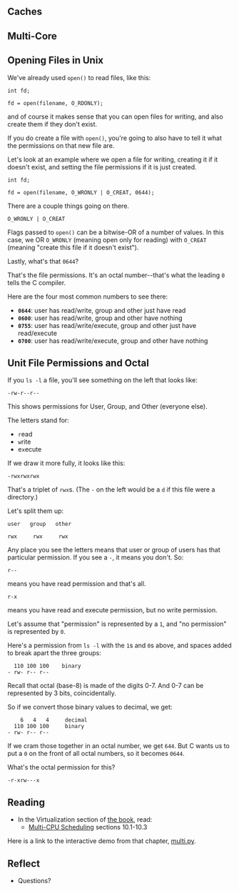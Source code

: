 <!-- Exploration 4.1: Caches, Multi-Core -->

## Caches

## Multi-Core

## Opening Files in Unix

We've already used `open()` to read files, like this:

```
int fd;

fd = open(filename, O_RDONLY);
```

and of course it makes sense that you can open files for writing, and
also create them if they don't exist.

If you do create a file with `open()`, you're going to also have to tell
it what the permissions on that new file are.

Let's look at an example where we open a file for writing, creating it
if it doesn't exist, and setting the file permissions if it is just
created.

```
int fd;

fd = open(filename, O_WRONLY | O_CREAT, 0644);
```

There are a couple things going on there.

```
O_WRONLY | O_CREAT
```

Flags passed to `open()` can be a bitwise-OR of a number of values. In
this case, we OR `O_WRONLY`  (meaning open only for reading) with
`O_CREAT` (meaning "create this file if it doesn't exist").

Lastly, what's that `0644`?

That's the file permissions. It's an octal number--that's what the
leading `0` tells the C compiler.

Here are the four most common numbers to see there:

* **`0644`**: user has read/write, group and other just have read
* **`0600`**: user has read/write, group and other have nothing
* **`0755`**: user has read/write/execute, group and other just have
  read/execute
* **`0700`**: user has read/write/execute, group and other have nothing

## Unit File Permissions and Octal

If you `ls -l` a file, you'll see something on the left that looks like:

```
-rw-r--r--
```

This shows permissions for User, Group, and Other (everyone else).

The letters stand for:

* `r`ead
* `w`rite
* e`x`ecute

If we draw it more fully, it looks like this:

```
-rwxrwxrwx
```

That's a triplet of `rwx`s. (The `-` on the left would be a `d` if this
file were a directory.)

Let's split them up:

```
user   group   other

rwx     rwx     rwx
```

Any place you see the letters means that user or group of users has that
particular permission. If you see a `-`, it means you don't. So:

```
r--
```

means you have read permission and that's all.

```
r-x
```

means you have read and execute permission, but no write permission.

Let's assume that "permission" is represented by a `1`, and "no
permission" is represented by `0`.

Here's a permission from `ls -l` with the `1`s and `0`s above, and
spaces added to break apart the three groups:

```
  110 100 100    binary
- rw- r-- r--
```

Recall that octal (base-8) is made of the digits 0-7. And 0-7 can be
represented by 3 bits, coincidentally.

So if we convert those binary values to decimal, we get:

```
    6   4   4     decimal
  110 100 100     binary
- rw- r-- r--
```

If we cram those together in an octal number, we get `644`. But C wants
us to put a `0` on the front of all octal numbers, so it becomes `0644`.

What's the octal permission for this?

```
-r-xrw---x
```

## Reading

* In the Virtualization section of [the book](https://pages.cs.wisc.edu/~remzi/OSTEP/), read:
  * [Multi-CPU Scheduling](https://pages.cs.wisc.edu/~remzi/OSTEP/cpu-sched-multi.pdf) sections 10.1-10.3
  
Here is a link to the interactive demo from that chapter,
[multi.py](https://github.com/remzi-arpacidusseau/ostep-homework/tree/master/cpu-sched-multi).

## Reflect

* Questions?
